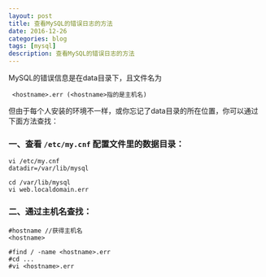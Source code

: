 ```yaml
---
layout: post
title: 查看MySQL的错误日志的方法
date: 2016-12-26
categories: blog
tags: [mysql]
description: 查看MySQL的错误日志的方法
---
```


MySQL的错误信息是在data目录下，且文件名为

     <hostname>.err (<hostname>指的是主机名)

但由于每个人安装的环境不一样，或你忘记了data目录的所在位置，你可以通过下面方法查找：

### 一、查看 `/etc/my.cnf` 配置文件里的数据目录：

    vi /etc/my.cnf
    datadir=/var/lib/mysql

    cd /var/lib/mysql
    vi web.localdomain.err

### 二、通过主机名查找：

    #hostname //获得主机名 
    <hostname> 

    #find / -name <hostname>.err 
    #cd ... 
    #vi <hostname>.err
